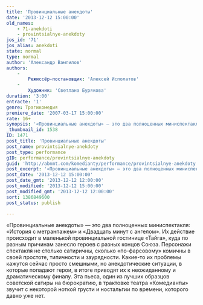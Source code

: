 ```yaml
---
title: 'Провинциальные анекдоты'
date: '2013-12-12 15:00:00'
old_names:
    - 71-anekdoti
    - provintsialnye-anekdoty
jos_id: '71'
jos_alias: anekdoti
state: normal
type: normal
author: 'Александр Вампилов'
authors:
    -
        Режиссёр-постановщик: 'Алексей Исполатов'
    -
        Художник: 'Светлана Бурякова'
duration: '3:00'
entracte: '1'
genre: Трагикомедия
premiere_date: '2007-03-17 15:00:00'
rate: 16+
synopsis: '«Провинциальные анекдоты» — это два полноценных миниспектакля: «История с метранпажем» и «Двадцать минут с ангелом». Их действие происходит в маленькой провинциальной гостинице «Тайга», куда по разным причинам занесло героев с разных концов Союза'
_thumbnail_id: 1538
ID: 1471
post_title: 'Провинциальные анекдоты'
post_name: provintsialnye-anekdoty
post_type: performance
gID: performance/provintsialnye-anekdoty
guid: 'http://abnmt.com/komedianty/performance/provintsialnye-anekdoty'
post_excerpt: '«Провинциальные анекдоты» — это два полноценных миниспектакля: «История с метранпажем» и «Двадцать минут с ангелом». Их действие происходит в маленькой провинциальной гостинице «Тайга», куда по разным причинам занесло героев с разных концов Союза'
post_date: '2013-12-12 15:00:00'
post_date_gmt: '2013-12-12 12:00:00'
post_modified: '2013-12-12 15:00:00'
post_modified_gmt: '2013-12-12 12:00:00'
sort: 1386849600
post_status: publish

---
```


«Провинциальные анекдоты» — это два полноценных миниспектакля: «История с метранпажем» и «Двадцать минут с ангелом». Их действие происходит в маленькой провинциальной гостинице «Тайга», куда по разным причинам занесло героев с разных концов Союза. Персонажи спектакля не столько сатиричны, сколько «по-фарсовому» комичны в своей простоте, типичности и заурядности. Какие-то их проблемы кажутся сейчас просто смешными, но анекдотические ситуации, в которые попадают герои, в итоге приводят их к неожиданному и драматическому финалу. Эта пьеса, один из лучших образцов советской сатиры на бюрократию, в трактовке театра «Комедианты» звучит с некоторой ноткой грусти и ностальгии по времени, которого давно уже нет.